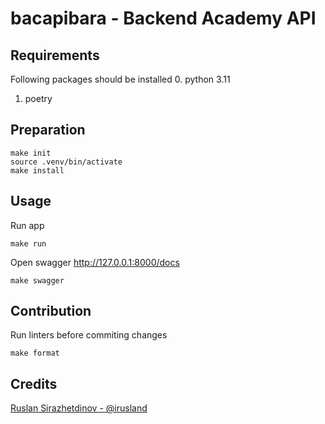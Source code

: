 # bacapibara - Backend Academy API

## Requirements

Following packages should be installed 
0. python 3.11 
1. poetry

## Preparation

```shell
make init
source .venv/bin/activate
make install
```

## Usage

Run app

```shell
make run
```

Open swagger http://127.0.0.1:8000/docs

```shell
make swagger
```

## Contribution 

Run linters before commiting changes

```shell
make format
```

## Credits 

[Ruslan Sirazhetdinov - @irusland](https://github.com/irusland)

